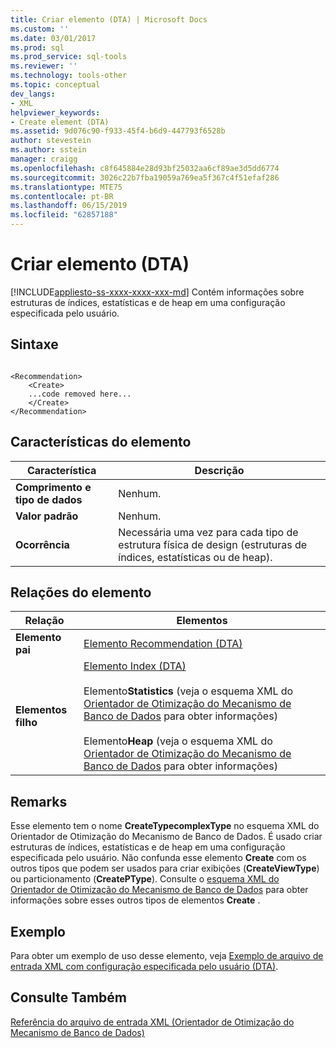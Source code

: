 ```yaml
---
title: Criar elemento (DTA) | Microsoft Docs
ms.custom: ''
ms.date: 03/01/2017
ms.prod: sql
ms.prod_service: sql-tools
ms.reviewer: ''
ms.technology: tools-other
ms.topic: conceptual
dev_langs:
- XML
helpviewer_keywords:
- Create element (DTA)
ms.assetid: 9d076c90-f933-45f4-b6d9-447793f6528b
author: stevestein
ms.author: sstein
manager: craigg
ms.openlocfilehash: c8f645884e28d93bf25032aa6cf89ae3d5dd6774
ms.sourcegitcommit: 3026c22b7fba19059a769ea5f367c4f51efaf286
ms.translationtype: MTE75
ms.contentlocale: pt-BR
ms.lasthandoff: 06/15/2019
ms.locfileid: "62857188"
---
```

# <a name="create-element-dta"></a>Criar elemento (DTA)
[!INCLUDE[appliesto-ss-xxxx-xxxx-xxx-md](../../includes/appliesto-ss-xxxx-xxxx-xxx-md.md)]
  Contém informações sobre estruturas de índices, estatísticas e de heap em uma configuração especificada pelo usuário.  
  
## <a name="syntax"></a>Sintaxe  
  
```  
  
<Recommendation>  
    <Create>  
    ...code removed here...  
    </Create>  
</Recommendation>  
```  
  
## <a name="element-characteristics"></a>Características do elemento  
  
|Característica|Descrição|  
|--------------------|-----------------|  
|**Comprimento e tipo de dados**|Nenhum.|  
|**Valor padrão**|Nenhum.|  
|**Ocorrência**|Necessária uma vez para cada tipo de estrutura física de design (estruturas de índices, estatísticas ou de heap).|  
  
## <a name="element-relationships"></a>Relações do elemento  
  
|Relação|Elementos|  
|------------------|--------------|  
|**Elemento pai**|[Elemento Recommendation &#40;DTA&#41;](../../tools/dta/recommendation-element-dta.md)|  
|**Elementos filho**|[Elemento Index &#40;DTA&#41;](../../tools/dta/index-element-dta.md)<br /><br /> Elemento**Statistics** (veja o esquema XML do [Orientador de Otimização do Mecanismo de Banco de Dados](https://schemas.microsoft.com/sqlserver/) para obter informações)<br /><br /> Elemento**Heap** (veja o esquema XML do [Orientador de Otimização do Mecanismo de Banco de Dados](https://schemas.microsoft.com/sqlserver/) para obter informações)|  
  
## <a name="remarks"></a>Remarks  
 Esse elemento tem o nome **CreateTypecomplexType** no esquema XML do Orientador de Otimização do Mecanismo de Banco de Dados. É usado criar estruturas de índices, estatísticas e de heap em uma configuração especificada pelo usuário. Não confunda esse elemento **Create** com os outros tipos que podem ser usados para criar exibições (**CreateViewType**) ou particionamento (**CreatePType**). Consulte o [esquema XML do Orientador de Otimização do Mecanismo de Banco de Dados](https://schemas.microsoft.com/sqlserver/) para obter informações sobre esses outros tipos de elementos **Create** .  
  
## <a name="example"></a>Exemplo  
 Para obter um exemplo de uso desse elemento, veja [Exemplo de arquivo de entrada XML com configuração especificada pelo usuário (DTA)](../../tools/dta/xml-input-file-sample-with-user-specified-configuration-dta.md).  
  
## <a name="see-also"></a>Consulte Também  
 [Referência do arquivo de entrada XML &#40;Orientador de Otimização do Mecanismo de Banco de Dados&#41;](../../tools/dta/xml-input-file-reference-database-engine-tuning-advisor.md)  
  
  
